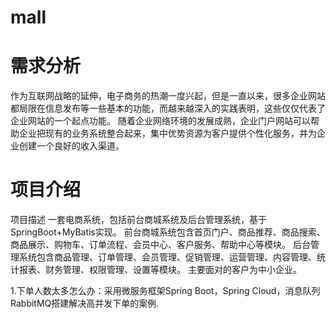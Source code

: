 # mall

# 需求分析
作为互联网战略的延伸，电子商务的热潮一度兴起，但是一直以来，很多企业网站都局限在信息发布等一些基本的功能，而越来越深入的实践表明，这些仅仅代表了企业网站的一个起点功能。
随着企业网络环境的发展成熟，企业门户网站可以帮助企业把现有的业务系统整合起来，集中优势资源为客户提供个性化服务，并为企业创建一个良好的收入渠道。
# 项目介绍
 项目描述
一套电商系统，包括前台商城系统及后台管理系统，基于SpringBoot+MyBatis实现。 
前台商城系统包含首页门户、商品推荐、商品搜索、商品展示、购物车、订单流程、会员中心、客户服务、帮助中心等模块。 
后台管理系统包含商品管理、订单管理、会员管理、促销管理、运营管理、内容管理、统计报表、财务管理、权限管理、设置等模块。
主要面对的客户为中小企业。

1.下单人数太多怎么办：采用微服务框架Spring Boot，Spring Cloud，消息队列RabbitMQ搭建解决高并发下单的案例.
